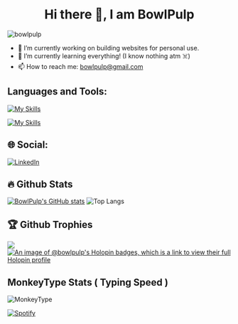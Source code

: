 <h1 align="center">Hi there 👋, I am BowlPulp</h1> 
<p align="left"> <img
        src="https://komarev.com/ghpvc/?username=bowlpulp&label=Profile%20views&color=0e75b6&style=flat"
        alt="bowlpulp" /> </p>
        
- 🔭 I’m currently working on building websites for personal use. 
- 🌱 I’m currently learning everything! (I know nothing atm ☠️)
- 📫 How to reach me: bowlpulp@gmail.com
## Languages and Tools:

[![My Skills](https://skillicons.dev/icons?i=python,java,javascript,react,cpp)](https://skillicons.dev)

[![My Skills](https://skillicons.dev/icons?i=vscode,git,github,html,css,tailwind,mysql,docker,postman)](https://skillicons.dev)

## 🌐 Social:
[![LinkedIn](https://img.shields.io/badge/LinkedIn-%230077B5.svg?logo=linkedin&logoColor=white)](https://www.linkedin.com/in/bowlpulp/) 
        
## 🔥 Github Stats
[![BowlPulp's GitHub stats](https://github-readme-stats.vercel.app/api?username=bowlpulp)](https://github.com/anuraghazra/github-readme-stats&theme=transparent) ![Top Langs](https://github-readme-stats.vercel.app/api/top-langs/?username=bowlpulp&layout=compact)

## 🏆 Github Trophies
![](https://github-profile-trophy.vercel.app/?username=bowlpulp&theme=radical&no-frame=false&no-bg=true&margin-w=4)
[![An image of @bowlpulp's Holopin badges, which is a link to view their full Holopin profile](https://holopin.me/bowlpulp)](https://holopin.io/@bowlpulp)

## MonkeyType Stats ( Typing Speed )

![MonkeyType](https://monkeytype-readme.zeabur.app/generate-svg/bowlpulp/dots?pb=true)

<a href="https://open.spotify.com/user/31ewkpie6odwrgacpvuhz3pb4ih4"/>
    <img src="https://spotify-recently-played-readme.vercel.app/api?user=31ewkpie6odwrgacpvuhz3pb4ih4&count=1&width=1000" alt="Spotify"/>
 </a>
